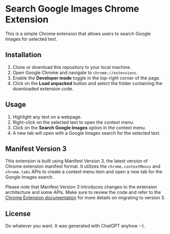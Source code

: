 # Search Google Images Chrome Extension

This is a simple Chrome extension that allows users to search Google Images for selected text.

## Installation

1. Clone or download this repository to your local machine.
2. Open Google Chrome and navigate to `chrome://extensions`.
3. Enable the **Developer mode** toggle in the top-right corner of the page.
4. Click on the **Load unpacked** button and select the folder containing the downloaded extension code.

## Usage

1. Highlight any text on a webpage.
2. Right-click on the selected text to open the context menu.
3. Click on the **Search Google Images** option in the context menu.
4. A new tab will open with a Google Images search for the selected text.

## Manifest Version 3

This extension is built using Manifest Version 3, the latest version of Chrome extension manifest format. It utilizes the `chrome.contextMenus` and `chrome.tabs` APIs to create a context menu item and open a new tab for the Google Images search.

Please note that Manifest Version 3 introduces changes to the extension architecture and some APIs. Make sure to review the code and refer to the [Chrome Extension documentation](https://developer.chrome.com/docs/extensions/mv3/intro/mv3-overview/) for more details on migrating to version 3.

## License

Do whatever you want. It was generated with ChatGPT anyhow :-).